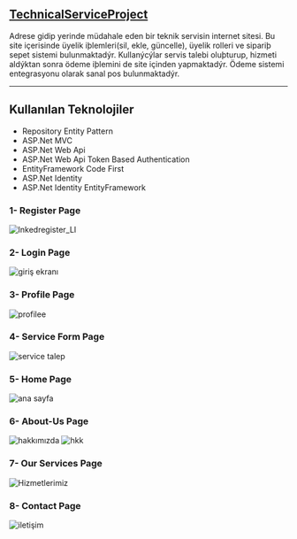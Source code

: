 ## <a href="https://github.com/serkanozsoz/Technical-Service-Project">TechnicalServiceProject</a>

Adrese gidip yerinde müdahale eden bir teknik servisin internet sitesi. Bu site içerisinde üyelik iþlemleri(sil, ekle, güncelle), üyelik rolleri ve sipariþ sepet sistemi bulunmaktadýr. Kullanýcýlar servis talebi oluþturup, hizmeti aldýktan sonra ödeme iþlemini de site içinden yapmaktadýr. Ödeme sistemi entegrasyonu olarak sanal pos bulunmaktadýr.

----------

## Kullanılan Teknolojiler ##

 - Repository Entity Pattern
 - ASP.Net MVC 
 - ASP.Net Web Api 
 - ASP.Net Web Api Token Based Authentication
 - EntityFramework Code First
 - ASP.Net Identity
 - ASP.Net Identity EntityFramework
 
 ### 1- Register Page
 ![Inkedregister_LI](https://user-images.githubusercontent.com/100076932/172198569-a4fc5175-080c-4467-9b96-d42a166d2e2a.jpg)
 
 ### 2- Login Page
 ![giriş ekranı](https://user-images.githubusercontent.com/100076932/172198736-6cbc53e0-b094-44ea-b392-811e9810e16c.png)
 
 ### 3- Profile Page
![profilee](https://user-images.githubusercontent.com/100076932/172199293-23b3bc27-6e23-45fd-92c6-2c03f057932a.jpg)
 
 ### 4- Service Form Page
![service talep](https://user-images.githubusercontent.com/100076932/172199090-e6fbc148-a3b4-40bb-9cea-2f12c1afa41e.jpg)

 ### 5- Home Page
![ana sayfa](https://user-images.githubusercontent.com/100076932/172199628-bfe7a364-c9a1-4639-a6b3-7230229c4eb6.png)

 ### 6- About-Us Page
![hakkımızda](https://user-images.githubusercontent.com/100076932/172199773-b9a23307-4c9c-4e87-9103-71967ba8233a.png)
![hkk](https://user-images.githubusercontent.com/100076932/172199837-8bd0e78f-6493-49d1-b518-a5cc1ac52d9d.png)

 ### 7- Our Services Page
![Hizmetlerimiz](https://user-images.githubusercontent.com/100076932/172200038-8ac3d8fc-b5a8-4d15-a5a7-f832326203bb.png)

 ### 8- Contact Page
![iletişim](https://user-images.githubusercontent.com/100076932/172200206-829491b2-28d3-4f7f-926b-072f630c8f7f.png)

 
